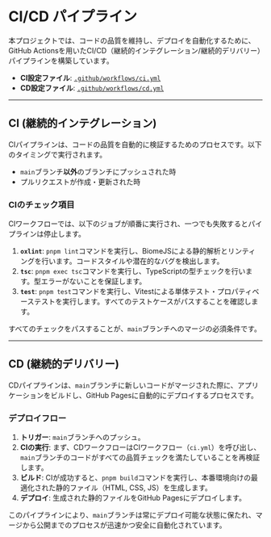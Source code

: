# CI/CD パイプライン

本プロジェクトでは、コードの品質を維持し、デプロイを自動化するために、GitHub Actionsを用いたCI/CD（継続的インテグレーション/継続的デリバリー）パイプラインを構築しています。

-   **CI設定ファイル**: [`.github/workflows/ci.yml`](../../.github/workflows/ci.yml)
-   **CD設定ファイル**: [`.github/workflows/cd.yml`](../../.github/workflows/cd.yml)

---

## CI (継続的インテグレーション)

CIパイプラインは、コードの品質を自動的に検証するためのプロセスです。以下のタイミングで実行されます。

-   `main`ブランチ**以外**のブランチにプッシュされた時
-   プルリクエストが作成・更新された時

### CIのチェック項目

CIワークフローでは、以下のジョブが順番に実行され、一つでも失敗するとパイプラインは停止します。

1.  **`oxlint`**: `pnpm lint`コマンドを実行し、BiomeJSによる静的解析とリンティングを行います。コードスタイルや潜在的なバグを検出します。
2.  **`tsc`**: `pnpm exec tsc`コマンドを実行し、TypeScriptの型チェックを行います。型エラーがないことを保証します。
3.  **`test`**: `pnpm test`コマンドを実行し、Vitestによる単体テスト・プロパティベーステストを実行します。すべてのテストケースがパスすることを確認します。

すべてのチェックをパスすることが、`main`ブランチへのマージの必須条件です。

---

## CD (継続的デリバリー)

CDパイプラインは、`main`ブランチに新しいコードがマージされた際に、アプリケーションをビルドし、GitHub Pagesに自動的にデプロイするプロセスです。

### デプロイフロー

1.  **トリガー**: `main`ブランチへのプッシュ。
2.  **CIの実行**: まず、CDワークフローはCIワークフロー（`ci.yml`）を呼び出し、`main`ブランチのコードがすべての品質チェックを満たしていることを再検証します。
3.  **ビルド**: CIが成功すると、`pnpm build`コマンドを実行し、本番環境向けの最適化された静的ファイル（HTML, CSS, JS）を生成します。
4.  **デプロイ**: 生成された静的ファイルをGitHub Pagesにデプロイします。

このパイプラインにより、`main`ブランチは常にデプロイ可能な状態に保たれ、マージから公開までのプロセスが迅速かつ安全に自動化されています。
